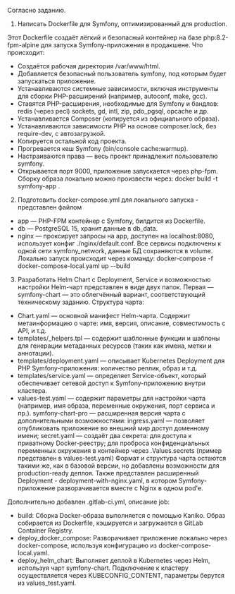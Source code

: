 Согласно заданию. 
1. Написать Dockerfile для Symfony, оптимизированный для production.

Этот Dockerfile создаёт лёгкий и безопасный контейнер на базе php:8.2-fpm-alpine для запуска Symfony-приложения в продакшене.
Что происходит:
 - Создаётся рабочая директория /var/www/html.
 - Добавляется безопасный пользователь symfony, под которым будет запускаться приложение.
 - Устанавливаются системные зависимости, включая инструменты для сборки PHP-расширений (например, autoconf, make, gcc).
 - Ставятся PHP-расширения, необходимые для Symfony и бандлов: redis (через pecl) sockets, gd, intl, zip, pdo_pgsql, opcache и др.
 - Устанавливается Composer (копируется из официального образа).
 - Устанавливаются зависимости PHP на основе composer.lock, без require-dev, с автозагрузкой.
 - Копируется остальной код проекта.
 - Прогревается кеш Symfony (bin/console cache:warmup).
 - Настраиваются права — весь проект принадлежит пользователю symfony.
 - Открывается порт 9000, приложение запускается через php-fpm.
Сборку образа локально можно произвести через: docker build -t symfony-app . 

2. Подготовить docker-compose.yml для локального запуска - представлен файлом 
- app — PHP-FPM контейнер с Symfony, билдится из Dockerfile.
- db — PostgreSQL 15, хранит данные в db_data.
- nginx — проксирует запросы на app, доступен на localhost:8080, использует конфиг ./nginx/default.conf.
Все сервисы подключены к одной сети symfony_network, данные БД сохраняются в volume.
Локально запуск происходит через команду: docker-compose -f docker-compose-local.yaml up --build

3.  Разработать Helm Chart с Deployment, Service и возможностью настройки
Helm-чарт представлен в виде двух папок. Первая — symfony-chart — это облегчённый вариант, соответствующий техническому заданию. Структура чарта:
  - Chart.yaml — основной манифест Helm-чарта. Содержит метаинформацию о чартe: имя, версия, описание, совместимость с API, и т.д. 
  - templates/_helpers.tpl — содержит шаблонные функции и шаблоны для генерации метаданных ресурсов (таких как имена, метки и аннотации).
  - templates/deployment.yaml — описывает Kubernetes Deployment для PHP Symfony-приложения: количество реплик, образ и т.д.
  - templates/service.yaml — определяет Service-объект, который обеспечивает сетевой доступ к Symfony-приложению внутри кластера.
  - values-test.yaml — содержит параметры для настройки чарта (например, имя образа, переменные окружения, порт сервиса и пр.).
symfony-chart-pro — расширенная версия чарта с дополнительными возможностями:
        ingress.yaml — позволяет опубликовать приложение во внешний мир доступ доменному имени;
        secret.yaml — создаёт два секрета:
            для доступа к приватному Docker-реестру;
            для проброса конфиденциальных переменных окружения в контейнер через .Values.secrets (пример представлен в values-test.yaml)
Формат и структура чарта остаются такими же, как в базовой версии, но добавлены возможности для production-ready деплоя.
Также представлен расширенный Deployment - deployment-with-nginx.yaml, в котором Symfony-приложение разворачивается вместе с Nginx в одном pod'е. 

Дополнительно добавлен .gitlab-ci.yml, описание job: 
  - build: Сборка Docker-образа выполняется с помощью Kaniko. Образ собирается из Dockerfile, кэшируется и загружается в GitLab Container Registry.
  - deploy_docker_compose: Разворачивает приложение локально через docker-compose, используя конфигурацию из docker-compose-local.yaml.
  - deploy_helm_chart: Выполняет деплой в Kubernetes через Helm, используя чарт symfony-chart.
Подключение к кластеру осуществляется через KUBECONFIG_CONTENT, параметры берутся из values_test.yaml.
